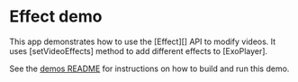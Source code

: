 # Effect demo

This app demonstrates how to use the [Effect][] API to modify videos. It uses
[setVideoEffects] method to add different effects to [ExoPlayer].

See the [demos README](../README.md) for instructions on how to build and run
this demo.

